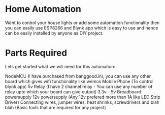 # Home Automation
Want to control your house lights or add some automation functionality then you can easily use ESP8266 and Blynk app which is easy to use and hence can be easily installed by anyone as DIY project.

# Parts Required
Lets get started what we will need for this automation:

NodeMCU (I have purchased from banggood.in), you can use any other board which gives wifi functionality like wemos
Mobile Phone (To control blynk app)
5v Relay (I have 2 channel relay - You can use any number of relay upto which your board can give output)
3.3v - 5v Breadboard powersupply
12v powersupply (Any 12v prefered more than 1A like LED Strip Driver)
Connecting wires, jumper wires, heat shrinks, screwdrivers and blah blah (Basic tools that are required for any project)
